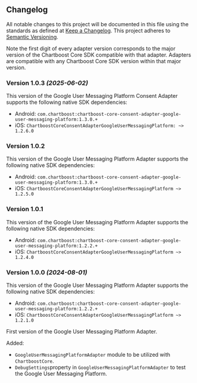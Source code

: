 ## Changelog
All notable changes to this project will be documented in this file using the standards as defined at [Keep a Changelog](https://keepachangelog.com/en/1.0.0/). This project adheres to [Semantic Versioning](https://semver.org/spec/v2.0.0).

Note the first digit of every adapter version corresponds to the major version of the Chartboost Core SDK compatible with that adapter. 
Adapters are compatible with any Chartboost Core SDK version within that major version.

### Version 1.0.3 *(2025-06-02)*
This version of the Google User Messaging Platform Consent Adapter supports the following native SDK dependencies:
  * Android: `com.chartboost:chartboost-core-consent-adapter-google-user-messaging-platform:1.3.0.+`
  * iOS: `ChartboostCoreConsentAdapterGoogleUserMessagingPlatform: ~> 1.2.6.0`

### Version 1.0.2

This version of the Google User Messaging Platform Adapter supports the following native SDK dependencies:
* Android: `com.chartboost:chartboost-core-consent-adapter-google-user-messaging-platform:1.3.0.+`
* iOS: `ChartboostCoreConsentAdapterGoogleUserMessagingPlatform ~> 1.2.5.0` 

### Version 1.0.1

This version of the Google User Messaging Platform Adapter supports the following native SDK dependencies:
* Android: `com.chartboost:chartboost-core-consent-adapter-google-user-messaging-platform:1.2.2.+`
* iOS: `ChartboostCoreConsentAdapterGoogleUserMessagingPlatform ~> 1.2.4.0` 

### Version 1.0.0 *(2024-08-01)*
This version of the Google User Messaging Platform Adapter supports the following native SDK dependencies:
* Android: `com.chartboost:chartboost-core-consent-adapter-google-user-messaging-platform:1.2.2.+`
* iOS: `ChartboostCoreConsentAdapterGoogleUserMessagingPlatform ~> 1.2.1.0` 

First version of the Google User Messaging Platform Adapter.

Added: 

- `GoogleUserMessagingPlatformAdapter` module to be utilized with `ChartboostCore`.
- `DebugSettings`property in `GoogleUserMessagingPlatformAdapter` to test the Google User Messaging Platform.
